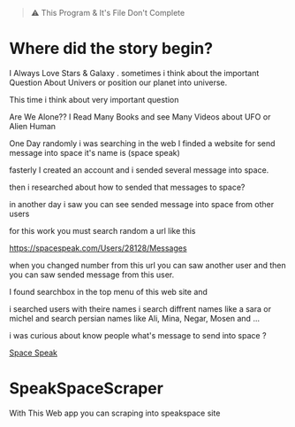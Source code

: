 > :warning: This Program & It's File Don't Complete


# Where did the story begin?
I Always Love Stars & Galaxy .
sometimes i think about the important Question About Univers or position our planet into universe.

This time i think about very important question 

Are We Alone??
I Read Many Books and see Many Videos about UFO or Alien Human

One Day randomly i was searching in the web
I finded a website for send message into space it's name is (space speak) 

fasterly I created an account and
i sended several message into space.

then i researched about 
how to sended that messages to space?

in another day
i saw you can see sended message into space from other users

for this work you must search random a url like this

https://spacespeak.com/Users/28128/Messages

when you changed number from this url you can saw another user and then you can saw sended message from this user.


I found searchbox in the top menu of this web site and

i searched users with theire names i search diffrent names like a sara or michel and search persian names like Ali, Mina, Negar, Mosen and ...

i was curious about  know people what's message to send  into space ?







[Space Speak](https://spacespeak.com) 

# SpeakSpaceScraper
With This Web app you can scraping into speakspace site
